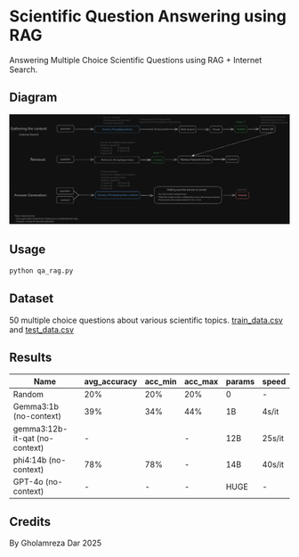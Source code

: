 # Scientific Question Answering using RAG

Answering Multiple Choice Scientific Questions using RAG + Internet Search.

## Diagram

![diagram](demos/qa_rag_diagram.png)

## Usage

```bash
python qa_rag.py
```

## Dataset

50 multiple choice questions about various scientific topics. [train_data.csv](data/train_data.csv) and [test_data.csv](data/test_data.csv)

## Results

| Name                           | avg_accuracy | acc_min | acc_max | params | speed  |
| ------------------------------ | ------------ | ------- | ------- | ------ | ------ |
| Random                         | 20%          | 20%     | 20%     | 0      | -      |
| Gemma3:1b (no-context)         | 39%          | 34%     | 44%     | 1B     | 4s/it  |
| gemma3:12b-it-qat (no-context) | -            |         | -       | 12B    | 25s/it |
| phi4:14b (no-context)          | 78%          | 78%     | -       | 14B    | 40s/it |
| GPT-4o (no-context)            | -            | -       | -       | HUGE   | -      |

## Credits

By Gholamreza Dar 2025
